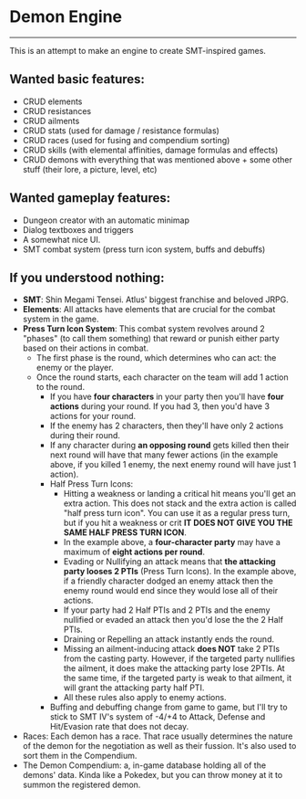 # Demon Engine
---

This is an attempt to make an engine to create SMT-inspired games.

## Wanted basic features:

- CRUD elements
- CRUD resistances
- CRUD ailments
- CRUD stats (used for damage / resistance formulas)
- CRUD races (used for fusing and compendium sorting)
- CRUD skills (with elemental affinities, damage formulas and effects)
- CRUD demons with everything that was mentioned above + some other stuff (their lore, a picture, level, etc)

## Wanted gameplay features:

- Dungeon creator with an automatic minimap
- Dialog textboxes and triggers
- A somewhat nice UI.
- SMT combat system (press turn icon system, buffs and debuffs)

## If you understood nothing:

- **SMT**: Shin Megami Tensei. Atlus' biggest franchise and beloved JRPG.
- **Elements**: All attacks have elements that are crucial for the combat system in the game.
- **Press Turn Icon System**: This combat system revolves around 2 "phases" (to call them something) that reward or punish either party based on their actions in combat.
    - The first phase is the round, which determines who can act: the enemy or the player.
    - Once the round starts, each character on the team will add 1 action to the round.
        - If you have **four characters** in your party then you'll have **four actions** during your round. If you had 3, then you'd have 3 actions for your round.
        - If the enemy has 2 characters, then they'll have only 2 actions during their round.
        - If any character during **an opposing round** gets killed then their next round will have that many fewer actions (in the example above, if you killed 1 enemy, the next enemy round will have just 1 action).
        - Half Press Turn Icons:
            - Hitting a weakness or landing a critical hit means you'll get an extra action. This does not stack and the extra action is called "half press turn icon". You can use it as a regular press turn, but if you hit a weakness or crit **IT DOES NOT GIVE YOU THE SAME HALF PRESS TURN ICON**.
            - In the example above, a **four-character party** may have a maximum of **eight actions per round**.
            - Evading or Nullifying an attack means that **the attacking party looses 2 PTIs** (Press Turn Icons). In the example above, if a friendly character dodged an enemy attack then the enemy round would end since they would lose all of their actions.
            - If your party had 2 Half PTIs and 2 PTIs and the enemy nullified or evaded an attack then you'd lose the the 2 Half PTIs.
            - Draining or Repelling an attack instantly ends the round.
            - Missing an ailment-inducing attack **does NOT** take 2 PTIs from the casting party. However, if the targeted party nullifies the ailment, it does make the attacking party lose 2PTIs. At the same time, if the targeted party is weak to that ailment, it will grant the attacking party half PTI.
            - All these rules also apply to enemy actions.
        - Buffing and debuffing change from game to game, but I'll try to stick to SMT IV's system of -4/+4 to Attack, Defense and Hit/Evasion rate that does not decay.
- Races: Each demon has a race. That race usually determines the nature of the demon for the negotiation as well as their fussion. It's also used to sort them in the Compendium.
- The Demon Compendium: a, in-game database holding all of the demons' data. Kinda like a Pokedex, but you can throw money at it to summon the registered demon.